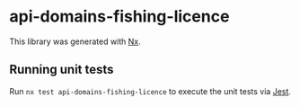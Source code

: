 # api-domains-fishing-licence

This library was generated with [Nx](https://nx.dev).

## Running unit tests

Run `nx test api-domains-fishing-licence` to execute the unit tests via [Jest](https://jestjs.io).
